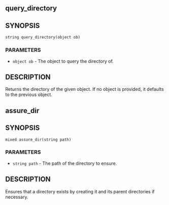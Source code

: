 ## query_directory

## SYNOPSIS

    string query_directory(object ob)

### PARAMETERS

* `object ob` - The object to query the directory of.

## DESCRIPTION

Returns the directory of the given object. If no object is
provided, it defaults to the previous object.

## assure_dir

## SYNOPSIS

    mixed assure_dir(string path)

### PARAMETERS

* `string path` - The path of the directory to ensure.

## DESCRIPTION

Ensures that a directory exists by creating it and its parent
directories if necessary.

